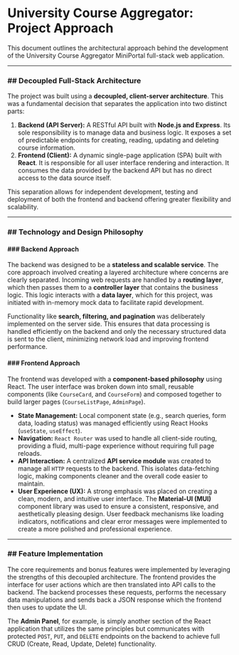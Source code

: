 # University Course Aggregator: Project Approach

This document outlines the architectural approach behind the development of the University Course Aggregator MiniPortal full-stack web application.

---

### ## Decoupled Full-Stack Architecture

The project was built using a **decoupled, client-server architecture**. This was a fundamental decision that separates the application into two distinct parts:

1.  **Backend (API Server):** A RESTful API built with **Node.js and Express**. Its sole responsibility is to manage data and business logic. It exposes a set of predictable endpoints for creating, reading, updating and deleting course information.
2.  **Frontend (Client):** A dynamic single-page application (SPA) built with **React**. It is responsible for all user interface rendering and interaction. It consumes the data provided by the backend API but has no direct access to the data source itself.

This separation allows for independent development, testing and deployment of both the frontend and backend offering greater flexibility and scalability.

---

### ## Technology and Design Philosophy

#### ### Backend Approach

The backend was designed to be a **stateless and scalable service**. The core approach involved creating a layered architecture where concerns are clearly separated. Incoming web requests are handled by a **routing layer**, which then passes them to a **controller layer** that contains the business logic. This logic interacts with a **data layer**, which for this project, was initiated with in-memory mock data to facilitate rapid development.

Functionality like **search, filtering, and pagination** was deliberately implemented on the server side. This ensures that data processing is handled efficiently on the backend and only the necessary structured data is sent to the client, minimizing network load and improving frontend performance.

#### ### Frontend Approach

The frontend was developed with a **component-based philosophy** using React. The user interface was broken down into small, reusable components (like `CourseCard`, and `CourseForm`) and composed together to build larger pages (`CourseListPage`, `AdminPage`).

- **State Management:** Local component state (e.g., search queries, form data, loading status) was managed efficiently using React Hooks (`useState`, `useEffect`).
- **Navigation:** `React Router` was used to handle all client-side routing, providing a fluid, multi-page experience without requiring full page reloads.
- **API Interaction:** A centralized **API service module** was created to manage all `HTTP` requests to the backend. This isolates data-fetching logic, making components cleaner and the overall code easier to maintain.
- **User Experience (UX):** A strong emphasis was placed on creating a clean, modern, and intuitive user interface. The **Material-UI (MUI)** component library was used to ensure a consistent, responsive, and aesthetically pleasing design. User feedback mechanisms like loading indicators, notifications and clear error messages were implemented to create a more polished and professional experience.

---

### ## Feature Implementation

The core requirements and bonus features were implemented by leveraging the strengths of this decoupled architecture. The frontend provides the interface for user actions which are then translated into API calls to the backend. The backend processes these requests, performs the necessary data manipulations and sends back a JSON response which the frontend then uses to update the UI.

The **Admin Panel**, for example, is simply another section of the React application that utilizes the same principles but communicates with protected `POST`, `PUT`, and `DELETE` endpoints on the backend to achieve full CRUD (Create, Read, Update, Delete) functionality.

